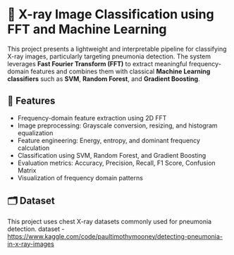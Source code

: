# 🩻 X-ray Image Classification using FFT and Machine Learning

This project presents a lightweight and interpretable pipeline for classifying X-ray images, particularly targeting pneumonia detection. The system leverages **Fast Fourier Transform (FFT)** to extract meaningful frequency-domain features and combines them with classical **Machine Learning classifiers** such as **SVM**, **Random Forest**, and **Gradient Boosting**.

## 📌 Features

- Frequency-domain feature extraction using 2D FFT
- Image preprocessing: Grayscale conversion, resizing, and histogram equalization
- Feature engineering: Energy, entropy, and dominant frequency calculation
- Classification using SVM, Random Forest, and Gradient Boosting
- Evaluation metrics: Accuracy, Precision, Recall, F1 Score, Confusion Matrix
- Visualization of frequency domain patterns



## 🗂️ Dataset

This project uses chest X-ray datasets commonly used for pneumonia detection. 
dataset - https://www.kaggle.com/code/paultimothymooney/detecting-pneumonia-in-x-ray-images


